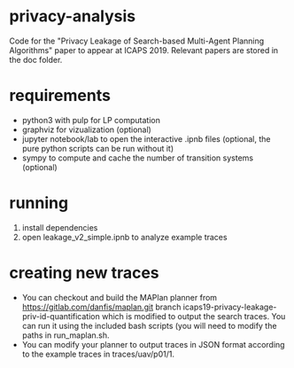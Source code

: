 # privacy-analysis
Code for the "Privacy Leakage of Search-based Multi-Agent Planning Algorithms" paper to appear at ICAPS 2019. Relevant papers are stored in the doc folder.

# requirements
* python3 with pulp for LP computation
* graphviz for vizualization (optional)
* jupyter notebook/lab to open the interactive .ipnb files (optional, the pure python scripts can be run without it)
* sympy to compute and cache the number of transition systems (optional)

# running
1. install dependencies
2. open leakage_v2_simple.ipnb to analyze example traces

# creating new traces
* You can checkout and build the MAPlan planner from https://gitlab.com/danfis/maplan.git branch icaps19-privacy-leakage-priv-id-quantification which is modified to output the search traces. You can run it using the included bash scripts (you will need to modify the paths in run_maplan.sh.
* You can modify your planner to output traces in JSON format according to the example traces in traces/uav/p01/1.

